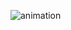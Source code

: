 ![animation](https://user-images.githubusercontent.com/40969203/103149411-836f7980-47ac-11eb-9dfd-dcdc48551a85.gif)
